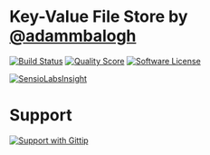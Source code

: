 # Key-Value File Store by [@adammbalogh](http://twitter.com/adammbalogh)

[![Build Status](https://img.shields.io/travis/adammbalogh/key-value-store-file/master.svg?style=flat)](https://travis-ci.org/adammbalogh/key-value-store-file)
[![Quality Score](https://img.shields.io/scrutinizer/g/adammbalogh/key-value-store-file.svg?style=flat)](https://scrutinizer-ci.com/g/adammbalogh/key-value-store-file)
[![Software License](https://img.shields.io/badge/license-MIT-blue.svg?style=flat)](LICENSE)

[![SensioLabsInsight](https://insight.sensiolabs.com/projects/603b6684-cd0a-4ce3-902c-81a840780554/small.png)](https://insight.sensiolabs.com/projects/603b6684-cd0a-4ce3-902c-81a840780554)

# Support

[![Support with Gittip](http://img.shields.io/gittip/adammbalogh.svg?style=flat)](https://www.gittip.com/adammbalogh/)
